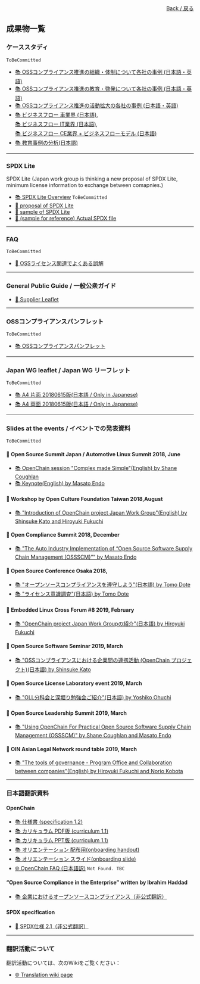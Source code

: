 <div style="text-align: right; position: -webkit-sticky; position: sticky; top: 10px;">
  <a href="/OpenChain-JWG/index.html">Back / 戻る</a>
</div>

## 成果物一覧

### ケーススタディ

```ToBeCommitted```  

- [&#x1f4da; OSSコンプライアンス推進の組織・体制について各社の事例 (日本語・英語)]()  
- [&#x1f4da; OSSコンプライアンス推進の教育・啓発について各社の事例 (日本語・英語)]()  
- [&#x1f4da; OSSコンプライアンス推進の活動拡大の各社の事例 (日本語・英語)]()  
- [&#x1f4da; ビジネスフロー 車業界 (日本語)](),  
[&#x1f4da; ビジネスフロー IT業界 (日本語)](),  
[&#x1f4da; ビジネスフロー CE業界 + ビジネスフローモデル (日本語)]()  
- [&#x1f4da; 教育事例の分析(日本語)]()  

---

### SPDX Lite

SPDX Lite (Japan work group is thinking a new proposal of SPDX Lite, minimum license information to exchange between comapnies.)

- [&#x1f4da; SPDX Lite Overview]()    ```ToBeCommitted```  
- [&#x1f4c2; proposal of SPDX Lite](https://github.com/OpenChain-Project/Japan-WG-General/tree/master/License-Info-Exchange/Proposal)  
- [&#x1f4c2; sample of SPDX Lite](https://github.com/OpenChain-Project/Japan-WG-General/tree/master/License-Info-Exchange/SPDX-Lite-sample)  
- [&#x1f4c2; (sample for reference) Actual SPDX file](https://github.com/OpenChain-Project/Japan-WG-General/tree/master/License-Info-Exchange/SPDX-file)  

---

### FAQ

```ToBeCommitted```
- [&#x1f4c2; OSSライセンス関連でよくある誤解](https://github.com/OpenChain-Project/Onboarding-JWG/tree/master/Education_Material/FAQ)  

---

### General Public Guide / 一般公衆ガイド

- [&#x1f4c2; Supplier Leaflet](https://github.com/OpenChain-Project/curriculum/tree/master/supplier-leaflet)  

---

### OSSコンプライアンスパンフレット

```ToBeCommitted```  
- [&#x1f4da; OSSコンプライアンスパンフレット]()  

---

### Japan WG leaflet / Japan WG リーフレット

```ToBeCommitted```  
- [&#x1f4da; A4 片面 20180615版(日本語 / Only in Japanese)]()  
- [&#x1f4da; A4 両面 20180615版(日本語 / Only in Japanese)]()  

---

### Slides at the events / イベントでの発表資料

```ToBeCommitted```  
#### &#x1f4c5; Open Source Summit Japan / Automotive Linux Summit 2018, June

- [&#x1f4da; OpenChain session "Complex made Simple"(English) by Shane Coughlan]()  
- [&#x1f4da; Keynote(English) by Masato Endo]()  

#### &#x1f4c5; Workshop by Open Culture Foundation Taiwan 2018,August

- [&#x1f4da; "Introduction of OpenChain project Japan Work Group"(English) by Shinsuke Kato and Hiroyuki Fukuchi]()  

#### &#x1f4c5; Open Compliance Summit 2018, December

- [&#x1f4da; "The Auto Industry Implementation of “Open Source Software Supply Chain Management (OSSSCM)”" by Masato Endo]()  

#### &#x1f4c5; Open Source Conference Osaka 2018,

- [&#x1f4da; "オープンソースコンプライアンスを遵守しよう"(日本語) by Tomo Dote]()  
- [&#x1f4da; "ライセンス意識調査"(日本語) by Tomo Dote]()  

#### &#x1f4c5; Embedded Linux Cross Forum #8 2019, February

- [&#x1f4da; "OpenChain project Japan Work Groupの紹介"(日本語) by Hiroyuki Fukuchi]()  

#### &#x1f4c5; Open Source Software Seminar 2019, March

- [&#x1f4da; "OSSコンプライアンスにおける企業間の連携活動 (OpenChain プロジェクト)(日本語) by Shinsuke Kato]()  

#### &#x1f4c5; Open Source License Laboratory event 2019, March

- [&#x1f4da; "OLL分科会と深堀り勉強会ご紹介"(日本語) by Yoshiko Ohuchi]()  

#### &#x1f4c5; Open Source Leadership Summit 2019, March

- [&#x1f4da; "Using OpenChain For Practical Open Source Software Supply Chain Management (OSSSCM)" by Shane Coughlan and Masato Endo]()  

#### &#x1f4c5; OIN Asian Legal Network round table 2019, March

- [&#x1f4da; "The tools of governance - Program Office and Collaboration between companies"(English) by Hiroyuki Fukuchi and Norio Kobota]()  

---

### 日本語翻訳資料

#### OpenChain

- [&#x1f4da; 仕様書 (specification 1.2)](https://github.com/OpenChain-Project/Specification-Translation-JP/blob/master/RELEASE/v1.2/openchainspec-1.2_jp.pdf)  
- [&#x1f4da; カリキュラム PDF版 (curriculum 1.1)](https://github.com/OpenChain-Project/Curriculum-Translation-JP/blob/master/RELEASE/openchain-curriculum-for-1-1_JP.pdf)  
- [&#x1f4da; カリキュラム PPT版 (curriculum 1.1)](https://github.com/OpenChain-Project/Curriculum-Translation-JP/blob/master/RELEASE/openchain-curriculum-for-1-1_JP.pptx)  
- [&#x1f4da; オリエンテーション 配布用(onboarding handout)](https://github.com/OpenChain-Project/Onboarding-Translation-JP/raw/master/RELEASE/openchain-onboarding-handout-1.0-Revised2.pdf)  
- [&#x1f4da; オリエンテーション スライド(onboarding slide)](https://github.com/OpenChain-Project/Onboarding-Translation-JP/raw/master/RELEASE/openchain-onboarding-slides-1.0-Revised5.pdf)  
- [&#x1f310; OpenChain FAQ (日本語訳)](https://www.openchainproject.org/faq-jp)   ```Not Found. TBC```  

#### “Open Source Compliance in the Enterprise” written by Ibrahim Haddad

- [&#x1f4da; 企業におけるオープンソースコンプライアンス（非公式翻訳）](https://github.com/lf-j/OpenSourceComplianceHandbook-Translation/blob/master/review/J_Open_Source_Compliance_in_the_Enterprise_2019-0204.pdf)  

#### SPDX specification

- [&#x1f4c2; SPDX仕様 2.1（非公式翻訳）](https://github.com/hfukuchi/SPDX_specification/tree/master/chapters)  

---

### 翻訳活動について

翻訳活動については、次のWikiをご覧ください：

- [&#x1f310; Translation wiki page](https://wiki.linuxfoundation.org/openchain/spec-translations)
